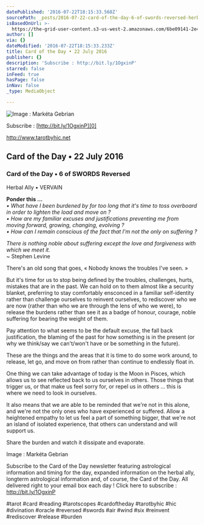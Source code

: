 ```yaml
---
datePublished: '2016-07-22T18:15:33.568Z'
sourcePath: _posts/2016-07-22-card-of-the-day-6-of-swords-reversed-herbal-ally-vervain.md
isBasedOnUrl: >-
  https://the-grid-user-content.s3-us-west-2.amazonaws.com/6be09141-2e42-46a6-84c4-5446101e68ef.jpg
author: []
via: {}
dateModified: '2016-07-22T18:15:33.233Z'
title: Card of the Day • 22 July 2016
publisher: {}
description: 'Subscribe : http://bit.ly/1OgxinP'
starred: false
inFeed: true
hasPage: false
inNav: false
_type: MediaObject

---
```

![Image : Markéta Gebrian](https://the-grid-user-content.s3-us-west-2.amazonaws.com/6be09141-2e42-46a6-84c4-5446101e68ef.jpg)

Subscribe : [http://bit.ly/1OgxinP][0]

http://www.tarotbyhic.net

## Card of the Day • 22 July 2016

### Card of the Day • 6 of SWORDS Reversed  
Herbal Ally • VERVAIN

**Ponder this ...**  
_• What have I been burdened by for too long that it's time to toss overboard in order to lighten the load and move on ?  
• How are my familiar excuses and justifications preventing me from moving forward, growing, changing, evolving ?  
• How can I remain conscious of the fact that I'm not the only on suffering ?_

_There is nothing noble about suffering except the love and forgiveness with which we meet it._  
~ Stephen Levine

There's an old song that goes, « Nobody knows the troubles I've seen. »

But it's time for us to stop being defined by the troubles, challenges, hurts, mistakes that are in the past. We can hold on to them almost like a security blanket, preferring to stay comfortably ensconced in a familiar self-identity rather than challenge ourselves to reinvent ourselves, to rediscover who we are now (rather than who we are through the lens of who we were), to release the burdens rather than see it as a badge of honour, courage, noble suffering for bearing the weight of them.

Pay attention to what seems to be the default excuse, the fall back justification, the blaming of the past for how something is in the present (or why we think/say we can't/won't have or be something in the future).

These are the things and the areas that it is time to do some work around, to release, let go, and move on from rather than continue to endlessly float in.

One thing we can take advantage of today is the Moon in Pisces, which allows us to see reflected back to us ourselves in others. Those things that trigger us, or that make us feel sorry for, or repel us in others ... this is where we need to look in ourselves.

It also means that we are able to be reminded that we're not in this alone, and we're not the only ones who have experienced or suffered. Allow a heightened empathy to let us feel a part of something bigger, that we're not an island of isolated experience, that others can understand and will support us.

Share the burden and watch it dissipate and evaporate.

Image : Markéta Gebrian

Subscribe to the Card of the Day newsletter featuring astrological information and timing for the day, expanded information on the herbal ally, longterm astrological information and, of course, the Card of the Day. All delivered right to your email box each day ! Click here to subscribe : http://bit.ly/1OgxinP

\#tarot \#card \#reading \#tarotscopes \#cardoftheday \#tarotbyhic \#hic \#divination \#oracle \#reversed \#swords \#air \#wind \#six \#reinvent \#rediscover \#release \#burden

[0]: http://bit.ly/1OgxinP